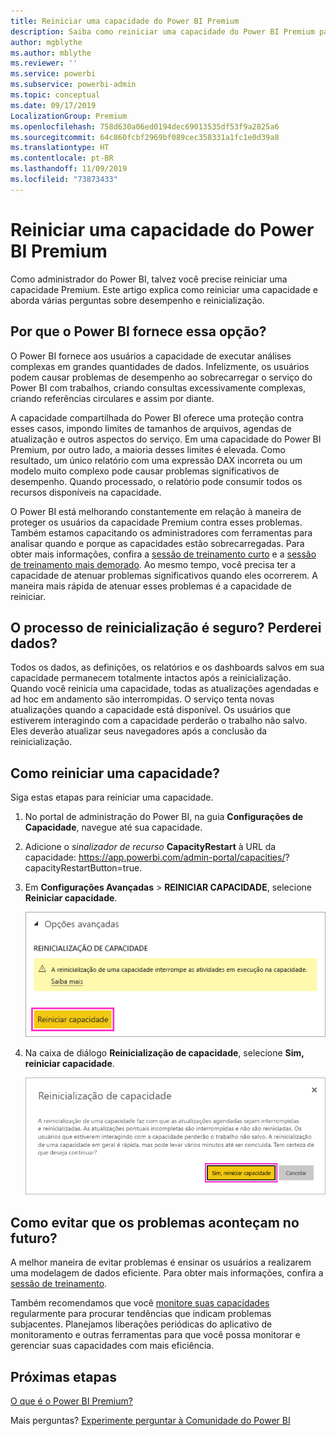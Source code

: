 ```yaml
---
title: Reiniciar uma capacidade do Power BI Premium
description: Saiba como reiniciar uma capacidade do Power BI Premium para solucionar problemas de desempenho.
author: mgblythe
ms.author: mblythe
ms.reviewer: ''
ms.service: powerbi
ms.subservice: powerbi-admin
ms.topic: conceptual
ms.date: 09/17/2019
LocalizationGroup: Premium
ms.openlocfilehash: 758d630a06ed0194dec69013535df53f9a2825a6
ms.sourcegitcommit: 64c860fcbf2969bf089cec358331a1fc1e0d39a8
ms.translationtype: HT
ms.contentlocale: pt-BR
ms.lasthandoff: 11/09/2019
ms.locfileid: "73873433"
---
```

# <a name="restart-a-power-bi-premium-capacity"></a>Reiniciar uma capacidade do Power BI Premium

Como administrador do Power BI, talvez você precise reiniciar uma capacidade Premium. Este artigo explica como reiniciar uma capacidade e aborda várias perguntas sobre desempenho e reinicialização.

## <a name="why-does-power-bi-provide-this-option"></a>Por que o Power BI fornece essa opção?

O Power BI fornece aos usuários a capacidade de executar análises complexas em grandes quantidades de dados. Infelizmente, os usuários podem causar problemas de desempenho ao sobrecarregar o serviço do Power BI com trabalhos, criando consultas excessivamente complexas, criando referências circulares e assim por diante.

A capacidade compartilhada do Power BI oferece uma proteção contra esses casos, impondo limites de tamanhos de arquivos, agendas de atualização e outros aspectos do serviço. Em uma capacidade do Power BI Premium, por outro lado, a maioria desses limites é elevada. Como resultado, um único relatório com uma expressão DAX incorreta ou um modelo muito complexo pode causar problemas significativos de desempenho. Quando processado, o relatório pode consumir todos os recursos disponíveis na capacidade. 

O Power BI está melhorando constantemente em relação à maneira de proteger os usuários da capacidade Premium contra esses problemas. Também estamos capacitando os administradores com ferramentas para analisar quando e porque as capacidades estão sobrecarregadas. Para obter mais informações, confira a [sessão de treinamento curto](https://www.youtube.com/watch?v=UgsjMbhi_Bk&feature=youtu.be) e a [sessão de treinamento mais demorado](https://www.microsoft.com/businessapplicationssummit/video/BAS2018-2174). Ao mesmo tempo, você precisa ter a capacidade de atenuar problemas significativos quando eles ocorrerem. A maneira mais rápida de atenuar esses problemas é a capacidade de reiniciar.

## <a name="is-the-restart-process-safe-will-i-lose-any-data"></a>O processo de reinicialização é seguro? Perderei dados?

Todos os dados, as definições, os relatórios e os dashboards salvos em sua capacidade permanecem totalmente intactos após a reinicialização. Quando você reinicia uma capacidade, todas as atualizações agendadas e ad hoc em andamento são interrompidas. O serviço tenta novas atualizações quando a capacidade está disponível. Os usuários que estiverem interagindo com a capacidade perderão o trabalho não salvo. Eles deverão atualizar seus navegadores após a conclusão da reinicialização.

## <a name="how-do-i-restart-a-capacity"></a>Como reiniciar uma capacidade?

Siga estas etapas para reiniciar uma capacidade.

1. No portal de administração do Power BI, na guia **Configurações de Capacidade**, navegue até sua capacidade. 

1. Adicione o *sinalizador de recurso* **CapacityRestart** à URL da capacidade: https://app.powerbi.com/admin-portal/capacities/<YourCapacityId>?capacityRestartButton=true.

1. Em **Configurações Avançadas** > **REINICIAR CAPACIDADE**, selecione **Reiniciar capacidade**.

    ![Reiniciar capacidade](media/service-admin-premium-restart/restart-capacity.png)

1. Na caixa de diálogo **Reinicialização de capacidade**, selecione **Sim, reiniciar capacidade**.

    ![Confirmar reinicialização](media/service-admin-premium-restart/confirm-restart.png)

## <a name="how-can-i-prevent-issues-from-happening-in-the-future"></a>Como evitar que os problemas aconteçam no futuro?

A melhor maneira de evitar problemas é ensinar os usuários a realizarem uma modelagem de dados eficiente. Para obter mais informações, confira a [sessão de treinamento](https://www.microsoft.com/businessapplicationssummit/video/BAS2018-2170).

Também recomendamos que você [monitore suas capacidades](service-admin-premium-monitor-capacity.md) regularmente para procurar tendências que indicam problemas subjacentes. Planejamos liberações periódicas do aplicativo de monitoramento e outras ferramentas para que você possa monitorar e gerenciar suas capacidades com mais eficiência.

## <a name="next-steps"></a>Próximas etapas

[O que é o Power BI Premium?](service-premium-what-is.md)

Mais perguntas? [Experimente perguntar à Comunidade do Power BI](https://community.powerbi.com/)
